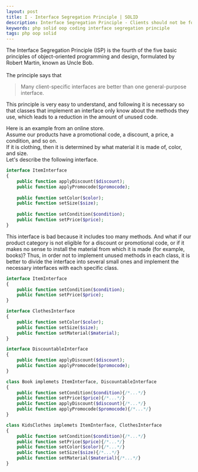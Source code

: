 ```yaml
---
layout: post
title: I - Interface Segregation Principle | SOLID
description: Interface Segregation Principle - Clients should not be forced to depend upon interfaces that they do not use.
keywords: php solid oop coding interface segregation principle
tags: php oop solid
---
```


The Interface Segregation Principle (ISP) is the fourth of the five basic principles of object-oriented programming and 
design, formulated by Robert Martin, known as Uncle Bob.
<br><br>
The principle says that
>Many client-specific interfaces are better than one general-purpose interface.

This principle is very easy to understand, and following it is necessary so that classes that
implement an interface only know about the methods they use, which leads to a reduction in the amount of unused code.

Here is an example from an online store.
<br>
Assume our products have a promotional code, a discount, a price, a condition, and so on.
<br>
If it is clothing, then it is determined by what material it is made of, color, and size.
<br>
Let's describe the following interface.
```php
interface ItemInterface
{
    public function applyDiscount($discount);
    public function applyPromocode($promocode);
    
    public function setColor($color);
    public function setSize($size);
    
    public function setCondition($condition);
    public function setPrice($price);
}
```
This interface is bad because it includes too many methods.
And what if our product category is not eligible for a discount or promotional code,
or if it makes no sense to install the material from which it is made (for example, books)?
Thus, in order not to implement unused methods in each class,
it is better to divide the interface into several small ones and implement the necessary interfaces with each specific class.

```php
interface ItemInterface
{
	public function setCondition($condition);
	public function setPrice($price);
}

interface ClothesInterface
{
	public function setColor($color);
	public function setSize($size);
	public function setMaterial($material);
}

interface DiscountableInterface
{
	public function applyDiscount($discount);
	public function applyPromocode($promocode);
}

class Book implemets ItemInterface, DiscountableInterface
{
    public function setCondition($condition){/*...*/}
    public function setPrice($price){/*...*/}
    public function applyDiscount($discount){/*...*/}
    public function applyPromocode($promocode){/*...*/}
}

class KidsClothes implemets ItemInterface, ClothesInterface
{
    public function setCondition($condition){/*...*/}
    public function setPrice($price){/*...*/}
    public function setColor($color){/*...*/}
    public function setSize($size){/*...*/}
    public function setMaterial($material){/*...*/}
}
```